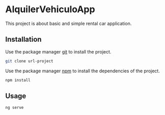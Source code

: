 # AlquilerVehiculoApp
This project is about basic and simple rental car application.

## Installation

Use the package manager [git](https://git-scm.com/book/en/v2/Getting-Started-Installing-Git) to install the project.
```bash
git clone url-project 
```

Use the package manager [npm](https://www.npmjs.com/get-npm) to install the dependencies of the project.
```bash
npm install 
```

## Usage

```angular
ng serve 
```